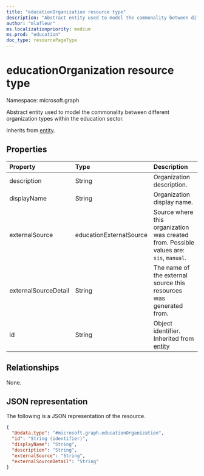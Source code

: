 ```yaml
---
title: "educationOrganization resource type"
description: "Abstract entity used to model the commonality between different organization types within the education sector."
author: "mlafleur"
ms.localizationpriority: medium
ms.prod: "education"
doc_type: resourcePageType
---
```


# educationOrganization resource type

Namespace: microsoft.graph

Abstract entity used to model the commonality between different organization types within the education sector.

Inherits from [entity](../resources/entity.md).

## Properties

| Property             | Type                    | Description                                                                            |
| :------------------- | :---------------------- | :------------------------------------------------------------------------------------- |
| description          | String                  | Organization description.                                                              |
| displayName          | String                  | Organization display name.                                                             |
| externalSource       | educationExternalSource | Source where this organization was created from. Possible values are: `sis`, `manual`. |
| externalSourceDetail | String                  | The name of the external source this resources was generated from.                     |
| id                   | String                  | Object identifier. Inherited from [entity](../resources/entity.md)                     |

## Relationships

None.

## JSON representation

The following is a JSON representation of the resource.

<!-- {
  "blockType": "resource",
  "keyProperty": "id",
  "@odata.type": "microsoft.graph.educationOrganization",
  "baseType": "microsoft.graph.entity",
  "openType": false
}
-->

```json
{
  "@odata.type": "#microsoft.graph.educationOrganization",
  "id": "String (identifier)",
  "displayName": "String",
  "description": "String",
  "externalSource": "String",
  "externalSourceDetail": "String"
}
```

